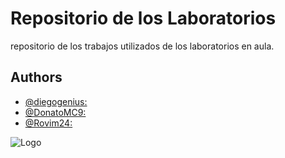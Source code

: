 
# Repositorio de los Laboratorios 

repositorio de los trabajos utilizados de los laboratorios en aula.



## Authors

- [@diegogenius:](//www.github.com/diegogenius)
- [@DonatoMC9:](//www.github.com/DonatoMC9)
- [@Rovim24:](//www.github.com/Rovim24)


![Logo](https://encrypted-tbn0.gstatic.com/images?q=tbn:ANd9GcRR9YPyZ3phzidZ5CDerTXGtvUWTVkH_SBrzQ&s)


